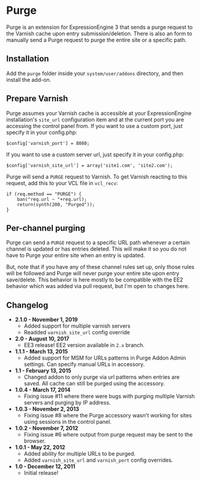# Purge

Purge is an extension for ExpressionEngine 3 that sends a purge request to the Varnish cache upon entry submission/deletion. There is also an form to manually send a Purge request to purge the entire site or a specific path.

## Installation

Add the `purge` folder inside your `system/user/addons` directory, and then install the add-on.

## Prepare Varnish

Purge assumes your Varnish cache is accessible at your ExpressionEngine installation's `site_url` configuration item and at the current port you are accessing the control panel from. If you want to use a custom port, just specify it in your config.php:

    $config['varnish_port'] = 8080;

If you want to use a custom server url, just specify it in your config.php:

	$config['varnish_site_url'] = array('site1.com', 'site2.com');

Purge will send a `PURGE` request to Varnish. To get Varnish reacting to this request, add this to your VCL file in `vcl_recv`:

	if (req.method == "PURGE") {
		ban("req.url ~ "+req.url);
		return(synth(200, "Purged"));
	}

## Per-channel purging

Purge can send a `PURGE` request to a specific URL path whenever a certain channel is updated or has entries deleted. This will make it so you do not have to Purge your entire site when an entry is updated.

But, note that if you have any of these channel rules set up, only those rules will be followed and Purge will never purge your entire site upon entry save/delete. This behavior is here mostly to be compatible with the EE2 behavior which was added via pull request, but I'm open to changes here.

## Changelog

* **2.1.0 - November 1, 2019**
    * Added support for multiple varnish servers
    * Readded ``varnish_site_url`` config override
* **2.0 - August 10, 2017**
    * EE3 release! EE2 version available in `2.x` branch.
* **1.1.1 - March 13, 2015**
	* Added support for MSM for URLs patterns in Purge Addon Admin settings. Can specify manual URLs in accessory.
* **1.1 - February 13, 2015**
	* Changed addon to only purge via url patterns when entries are saved. All cache can still be purged using the accessory.
* **1.0.4 - March 17, 2014**
	* Fixing issue #11 where there were bugs with purging multiple Varnish servers and purging by IP address.
* **1.0.3 - November 2, 2013**
	* Fixing issue #8 where the Purge accessory wasn't working for sites using sessions in the control panel.
* **1.0.2 - November 7, 2012**
	* Fixing issue #6 where output from purge request may be sent to the browser.
* **1.0.1 - May 22, 2012**
	* Added ability for multiple URLs to be purged.
	* Added ``varnish_site_url`` and ``varnish_port`` config overrides.
* **1.0 - December 12, 2011**
	* Initial release!
